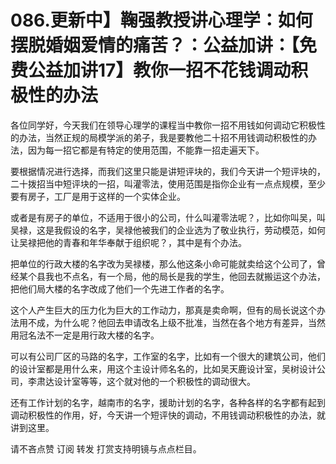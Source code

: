 # 086.更新中】鞠强教授讲心理学：如何摆脱婚姻爱情的痛苦？：公益加讲：【免费公益加讲17】教你一招不花钱调动积极性的办法

各位同学好，今天我们在领导心理学的课程当中教你一招不用钱如何调动它积极性的办法，当然正规的局模学派的弟子，我是要教他二十招不用钱调动积极性的办法，因为每一招它都是有特定的使用范围，不能靠一招走遍天下。

要根据情况进行选择，而我们这里只能是讲短评块的，我们今天讲一个短评块的，二十拨招当中短评块的一招，叫灌零法，使用范围是指你企业有一点点规模，至少要有房子，工厂是用于这样的一个实体企业。

或者是有房子的单位，不适用于很小的公司，什么叫灌零法呢？，比如你叫吴，叫吴禄，这是我假设的名字，吴禄他被我们的企业选为了敬业执行，劳动模范，如何让吴禄把他的青春和年华奉献于组织呢？，其中是有个办法。

把单位的行政大楼的名字改为吴禄楼，那么他这条小命可能就卖给这个公司了，曾经某个县我也不点名，有一个局，他的局长是我的学生，他回去就搬运这个办法，把他们局大楼的名字改成了他们一个先进工作者的名字。

这个人产生巨大的压力化为巨大的工作动力，那真是卖命啊，但有的局长说这个办法用不成，为什么呢？他回去申请改名上级不批准，当然在各个地方有差异，当然用冠名法不一定是用行政大楼的名字。

可以有公司厂区的马路的名字，工作室的名字，比如有一个很大的建筑公司，他们的设计室都是用什么来，用这个主设计师名名的，比如吴天鹿设计室，吴树设计公司，李肃达设计室等等，这个就对他的一个积极性的调动很大。

还有工作计划的名字，越南市的名字，援助计划的名字，各种各样的名字都有起到调动积极性的作用，好，今天讲一个短评快的调动，不用钱调动积极性的办法，就讲到这里。

请不吝点赞 订阅 转发 打赏支持明镜与点点栏目。